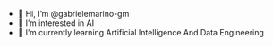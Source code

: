 - 👋 Hi, I’m @gabrielemarino-gm
- 👀 I’m interested in AI
- 🌱 I’m currently learning Artificial Intelligence And Data Engineering

<!---
gabrielemarino-gm/gabrielemarino-gm is a ✨ special ✨ repository because its `README.md` (this file) appears on your GitHub profile.
You can click the Preview link to take a look at your changes.
--->
